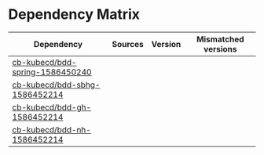 # Dependency Matrix

Dependency | Sources | Version | Mismatched versions
---------- | ------- | ------- | -------------------
[cb-kubecd/bdd-spring-1586450240](https://github.com/cb-kubecd/bdd-spring-1586450240.git) |  | []() | 
[cb-kubecd/bdd-sbhg-1586452214](https://github.com/cb-kubecd/bdd-sbhg-1586452214.git) |  | []() | 
[cb-kubecd/bdd-gh-1586452214](https://github.com/cb-kubecd/bdd-gh-1586452214.git) |  | []() | 
[cb-kubecd/bdd-nh-1586452214](https://github.com/cb-kubecd/bdd-nh-1586452214.git) |  | []() | 

